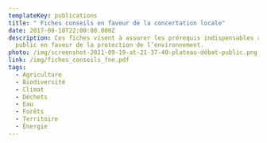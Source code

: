 ```yaml
---
templateKey: publications
title: " Fiches conseils en faveur de la concertation locale"
date: 2017-08-18T22:00:00.000Z
description: Ces fiches visent à assurer les prérequis indispensables au débat
  public en faveur de la protection de l’environnement.
photo: /img/screenshot-2021-09-19-at-21-37-40-plateau-débat-public.png
link: /img/fiches_conseils_fne.pdf
tags:
  - Agriculture
  - Biodiversité
  - Climat
  - Déchets
  - Eau
  - Forêts
  - Territoire
  - Énergie
---
```


